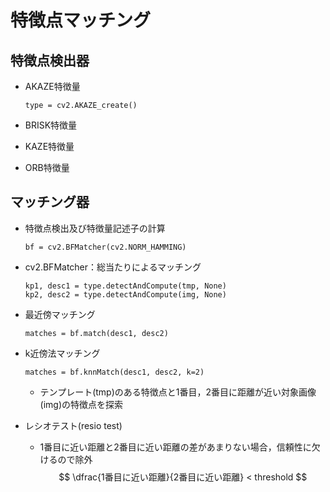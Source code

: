 # 特徴点マッチング

## 特徴点検出器

- AKAZE特徴量

    ```
    type = cv2.AKAZE_create()
    ```

- BRISK特徴量
- KAZE特徴量
- ORB特徴量

## マッチング器

- 特徴点検出及び特徴量記述子の計算

    ```
    bf = cv2.BFMatcher(cv2.NORM_HAMMING)
    ```

- cv2.BFMatcher：総当たりによるマッチング
  
    ```
    kp1, desc1 = type.detectAndCompute(tmp, None)
    kp2, desc2 = type.detectAndCompute(img, None)
    ```

- 最近傍マッチング

    ```
    matches = bf.match(desc1, desc2)
    ```

- k近傍法マッチング

    ```
    matches = bf.knnMatch(desc1, desc2, k=2)
    ```
    
    - テンプレート(tmp)のある特徴点と1番目，2番目に距離が近い対象画像(img)の特徴点を探索

- レシオテスト(resio test)
  - 1番目に近い距離と2番目に近い距離の差があまりない場合，信頼性に欠けるので除外
  $$ \dfrac{1番目に近い距離}{2番目に近い距離} < threshold $$